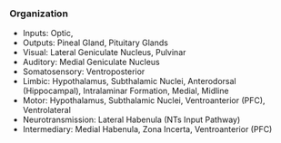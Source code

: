 ### Organization
- Inputs: Optic, 
- Outputs: Pineal Gland, Pituitary Glands
- Visual: Lateral Geniculate Nucleus, Pulvinar
- Auditory: Medial Geniculate Nucleus
- Somatosensory: Ventroposterior
- Limbic: Hypothalamus, Subthalamic Nuclei, Anterodorsal  (Hippocampal), Intralaminar Formation, Medial, Midline
- Motor: Hypothalamus, Subthalamic Nuclei, Ventroanterior (PFC), Ventrolateral
- Neurotransmission: Lateral Habenula (NTs Input Pathway)
- Intermediary: Medial Habenula, Zona Incerta, Ventroanterior (PFC)